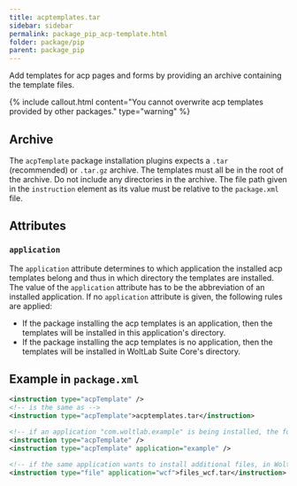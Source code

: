 ```yaml
---
title: acptemplates.tar
sidebar: sidebar
permalink: package_pip_acp-template.html
folder: package/pip
parent: package_pip
---
```


Add templates for acp pages and forms by providing an archive containing the template files.

{% include callout.html content="You cannot overwrite acp templates provided by other packages." type="warning" %}

## Archive

The `acpTemplate` package installation plugins expects a `.tar` (recommended) or `.tar.gz` archive.
The templates must all be in the root of the archive.
Do not include any directories in the archive.
The file path given in the `instruction` element as its value must be relative to the `package.xml` file.

## Attributes

### `application`

The `application` attribute determines to which application the installed acp templates belong and thus in which directory the templates are installed.
The value of the `application` attribute has to be the abbreviation of an installed application.
If no `application` attribute is given, the following rules are applied:

- If the package installing the acp templates is an application, then the templates will be installed in this application's directory.
- If the package installing the acp templates is no application, then the templates will be installed in WoltLab Suite Core's directory.

## Example in `package.xml`

```xml
<instruction type="acpTemplate" />
<!-- is the same as -->
<instruction type="acpTemplate">acptemplates.tar</instruction>

<!-- if an application "com.woltlab.example" is being installed, the following lines are equivalent -->
<instruction type="acpTemplate" />
<instruction type="acpTemplate" application="example" />

<!-- if the same application wants to install additional files, in WoltLab Suite Core's directory: -->
<instruction type="file" application="wcf">files_wcf.tar</instruction>
```


